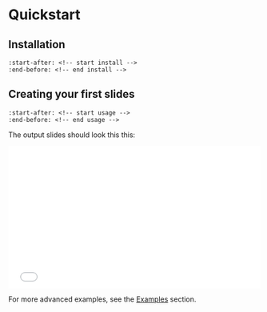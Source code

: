 # Quickstart

## Installation

```{include} ../../README.md
:start-after: <!-- start install -->
:end-before: <!-- end install -->
```

## Creating your first slides

```{include} ../../README.md
:start-after: <!-- start usage -->
:end-before: <!-- end usage -->
```

The output slides should look this this:

<div style="position:relative;padding-bottom:56.25%;"> <iframe style="width:100%;height:100%;position:absolute;left:0px;top:0px;" frameborder="0" width="100%" height="100%" allowfullscreen allow="autoplay" src="_static/basic_example.html"></iframe></div>

For more advanced examples, see the [Examples](reference/examples) section.
